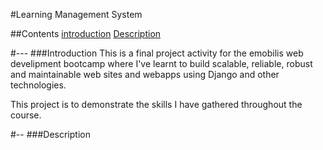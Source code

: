 #Learning Management System

##Contents
[introduction](Introduction)
[Description](Description)


#---
###Introduction
This is a final project activity for the emobilis web develipment bootcamp where
 I've learnt to build scalable, reliable, robust and maintainable web sites and webapps using Django and other technologies.

This project is to demonstrate the skills I have gathered throughout the course.
 
#--
###Description
